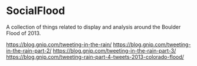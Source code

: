 SocialFlood
===========

A collection of things related to display and analysis around the Boulder Flood of 2013.


https://blog.gnip.com/tweeting-in-the-rain/
https://blog.gnip.com/tweeting-in-the-rain-part-2/
https://blog.gnip.com/tweeting-in-the-rain-part-3/
https://blog.gnip.com/tweeting-rain-part-4-tweets-2013-colorado-flood/




